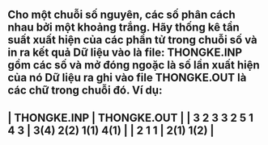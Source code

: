 Cho một chuỗi số nguyên, các số phân cách nhau bởi một khoảng trắng.
Hãy thống kê tần suất xuất hiện của các phần tử trong chuỗi số và in ra kết quả
Dữ liệu vào là file: THONGKE.INP gồm các số và mở đóng ngoặc là số lần xuất hiện của nó
Dữ liệu ra ghi vào file THONGKE.OUT là các chữ trong chuỗi đó.
Ví dụ:
------------------------------------------------
| THONGKE.INP             | THONGKE.OUT         |
| 3 2 3 3 2 5 1 4 3       | 3(4) 2(2) 1(1) 4(1) |
| 2 1 1                   | 2(1) 1(2)           |
-------------------------------------------------